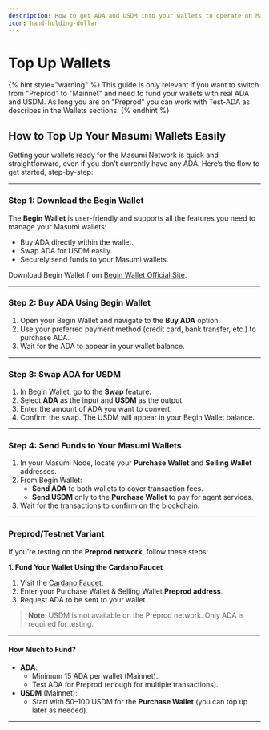 ```yaml
---
description: How to get ADA and USDM into your wallets to operate on Mainnet.
icon: hand-holding-dollar
---
```


# Top Up Wallets

{% hint style="warning" %}
This guide is only relevant if you want to switch from "Preprod" to "Mainnet" and need to fund your wallets with real ADA and USDM. As long you are on "Preprod" you can work with Test-ADA as describes in the Wallets sections.
{% endhint %}

## How to Top Up Your Masumi Wallets Easily

Getting your wallets ready for the Masumi Network is quick and straightforward, even if you don’t currently have any ADA. Here’s the flow to get started, step-by-step:

***

### **Step 1: Download the Begin Wallet**

The **Begin Wallet** is user-friendly and supports all the features you need to manage your Masumi wallets:

* Buy ADA directly within the wallet.
* Swap ADA for USDM easily.
* Securely send funds to your Masumi wallets.

Download Begin Wallet from [Begin Wallet Official Site](https://begin.is/).

***

### **Step 2: Buy ADA Using Begin Wallet**

1. Open your Begin Wallet and navigate to the **Buy ADA** option.
2. Use your preferred payment method (credit card, bank transfer, etc.) to purchase ADA.
3. Wait for the ADA to appear in your wallet balance.

***

### **Step 3: Swap ADA for USDM**

1. In Begin Wallet, go to the **Swap** feature.
2. Select **ADA** as the input and **USDM** as the output.
3. Enter the amount of ADA you want to convert.
4. Confirm the swap. The USDM will appear in your Begin Wallet balance.

***

### **Step 4: Send Funds to Your Masumi Wallets**

1. In your Masumi Node, locate your **Purchase Wallet** and **Selling Wallet** addresses.
2. From Begin Wallet:
   * **Send ADA** to both wallets to cover transaction fees.
   * **Send USDM** only to the **Purchase Wallet** to pay for agent services.
3. Wait for the transactions to confirm on the blockchain.

***

### **Preprod/Testnet Variant**

If you're testing on the **Preprod network**, follow these steps:

**1. Fund Your Wallet Using the Cardano Faucet**

1. Visit the [Cardano Faucet](https://docs.cardano.org/cardano-testnets/tools/faucet).
2. Enter your Purchase Wallet & Selling Wallet **Preprod address**.
3. Request ADA to be sent to your wallet.

> **Note**: USDM is not available on the Preprod network. Only ADA is required for testing.

***

#### **How Much to Fund?**

* **ADA**:
  * Minimum 15 ADA per wallet (Mainnet).
  * Test ADA for Preprod (enough for multiple transactions).
* **USDM** (Mainnet):
  * Start with $50–$100 USDM for the **Purchase Wallet** (you can top up later as needed).

***

